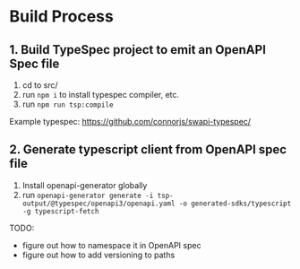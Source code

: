 # Build Process

## 1. Build TypeSpec project to emit an OpenAPI Spec file

1. cd to src/
2. run `npm i` to install typespec compiler, etc.
3. run `npm run tsp:compile`


Example typespec: https://github.com/connorjs/swapi-typespec/



## 2. Generate typescript client from OpenAPI spec file
1. Install openapi-generator globally
2. run `openapi-generator generate -i tsp-output/@typespec/openapi3/openapi.yaml -o generated-sdks/typescript -g typescript-fetch`

TODO:
- figure out how to namespace it in OpenAPI spec
- figure out how to add versioning to paths